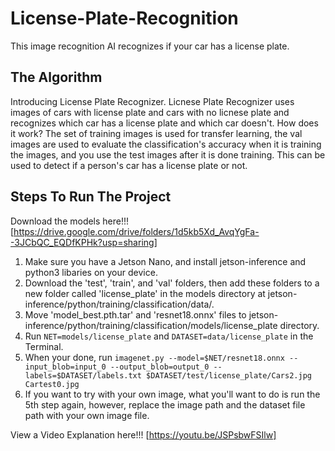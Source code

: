 # License-Plate-Recognition

This image recognition AI recognizes if your car has a license plate.

## The Algorithm

Introducing License Plate Recognizer. Licnese Plate Recognizer uses images of cars with license plate and cars with no licnese plate and recognizes which car has a license plate and which car doesn't. How does it work? The set of training images is used for transfer learning, the val images are used to evaluate the classification's accuracy when it is training the images, and you use the test images after it is done training. This can be used to detect if a person's car has a license plate or not.

## Steps To Run The Project

Download the models here!!! [https://drive.google.com/drive/folders/1d5kb5Xd_AvqYgFa--3JCbQC_EQDfKPHk?usp=sharing]

1. Make sure you have a Jetson Nano, and install jetson-inference and python3 libaries on your device.
2. Download the 'test', 'train', and 'val' folders, then add these folders to a new folder called 'license_plate' in the models directory at jetson-inference/python/training/classification/data/.
3. Move 'model_best.pth.tar' and 'resnet18.onnx' files to jetson-inference/python/training/classification/models/license_plate directory.
4. Run ```NET=models/license_plate``` and ```DATASET=data/license_plate``` in the Terminal.
5. When your done, run ```imagenet.py --model=$NET/resnet18.onnx --input_blob=input_0 --output_blob=output_0 --labels=$DATASET/labels.txt $DATASET/test/license_plate/Cars2.jpg Cartest0.jpg```
6. If you want to try with your own image, what you'll want to do is run the 5th step again, however, replace the image path and the dataset file path with your own image file.

View a Video Explanation here!!! [https://youtu.be/JSPsbwFSIlw]
